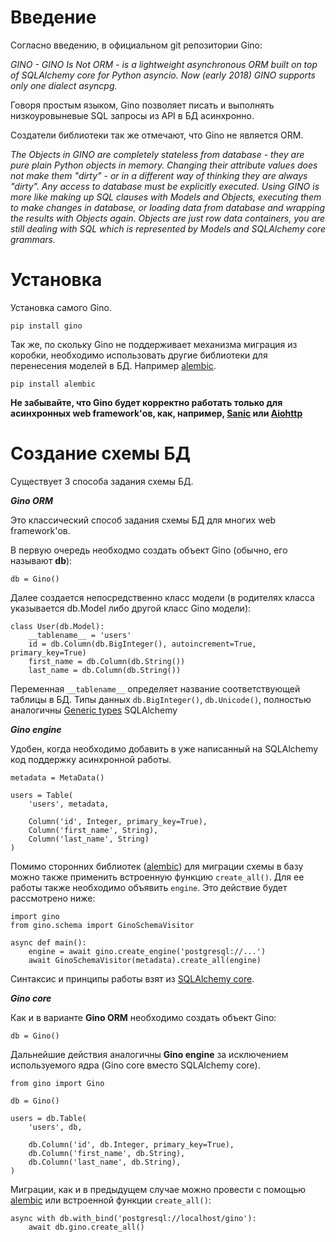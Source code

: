 # Введение 

Согласно введению, в официальном git репозитории Gino: 

*GINO - GINO Is Not ORM - is a lightweight asynchronous ORM built on top of SQLAlchemy core for Python asyncio. Now (early 2018) GINO supports only one dialect asyncpg.*

Говоря простым языком, Gino позволяет писать и выполнять низкоуровыневые SQL запросы из API в БД асинхронно. 

Создатели библиотеки так же отмечают, что Gino не является ORM. 

*The Objects in GINO are completely stateless from database - they are pure plain Python objects in memory. Changing their attribute values does not make them "dirty" - or in a different way of thinking they are always "dirty". Any access to database must be explicitly executed. Using GINO is more like making up SQL clauses with Models and Objects, executing them to make changes in database, or loading data from database and wrapping the results with Objects again. Objects are just row data containers, you are still dealing with SQL which is represented by Models and SQLAlchemy core grammars.*

# Установка

Установка самого Gino.
```
pip install gino
```
Так же, по скольку Gino не поддерживает механизма миграция из коробки, необходимо использовать другие библиотеки для перенесения моделей в БД. Например [alembic](https://pypi.org/project/alembic/).
```
pip install alembic
```
**Не забывайте, что Gino будет корректно работать только для асинхронных web framework'ов, как, например, [Sanic](https://github.com/huge-success/sanic) или [Aiohttp](https://github.com/aio-libs/aiohttp)**

# Создание схемы БД

Существует 3 способа задания схемы БД. 

***Gino ORM***

Это классический способ задания схемы БД для многих web framework'ов.

В первую очередь необходмо создать объект Gino (обычно, его называют **db**):
```
db = Gino()
```
Далее создается непосредственно класс модели (в родителях класса указывается db.Model либо другой класс Gino модели):
```
class User(db.Model):
    __tablename__ = 'users'
    id = db.Column(db.BigInteger(), autoincrement=True, primary_key=True)
    first_name = db.Column(db.String())
    last_name = db.Column(db.String())
```
Переменная `__tablename__`  определяет название соответствующей таблицы в БД.
Типы данных `db.BigInteger()`, `db.Unicode()`, полностью аналогичны [Generic types](https://docs.sqlalchemy.org/en/13/core/type_basics.html) SQLAlchemy

***Gino engine***

Удобен, когда необходимо добавить в уже написанный на SQLAlchemy код поддержку асинхронной работы.
```
metadata = MetaData()

users = Table(
    'users', metadata,

    Column('id', Integer, primary_key=True),
    Column('first_name', String),
    Column('last_name', String)
)
```
Помимо сторонних библиотек ([alembic](https://pypi.org/project/alembic/)) для миграции схемы в базу можно также применить встроенную функцию `create_all()`. Для ее работы также необходимо объявить `engine`. Это действие будет рассмотрено ниже:
```
import gino
from gino.schema import GinoSchemaVisitor

async def main():
    engine = await gino.create_engine('postgresql://...')
    await GinoSchemaVisitor(metadata).create_all(engine)
```
Синтаксис и принципы работы взят из [SQLAlchemy core](https://docs.sqlalchemy.org/en/13/core/metadata.html).

***Gino core***

Как и в варианте **Gino ORM** необходимо создать объект Gino:
```
db = Gino()
```

Дальнейшие действия аналогичны **Gino engine** за исключением используемого ядра (Gino core вместо SQLAlchemy core).
```
from gino import Gino

db = Gino()

users = db.Table(
    'users', db,

    db.Column('id', db.Integer, primary_key=True),
    db.Column('first_name', db.String),
    db.Column('last_name', db.String),
)
```
Миграции, как и в предыдущем случае можно провести с помощью [alembic](https://pypi.org/project/alembic/) или встроенной функции `create_all()`:
```
async with db.with_bind('postgresql://localhost/gino'):
    await db.gino.create_all()
```
